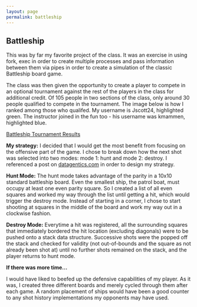 ```yaml
---
layout: page
permalink: battleship
---
```


**Battleship**
--------------

This was by far my favorite project of the class. It was an exercise in using fork, exec in order to create multiple processes and pass information between them via pipes in order to create a simulation of the classic Battleship board game.

The class was then given the opportunity to create a player to compete in an optional tournament against the rest of the players in the class for additional credit. Of 105 people in two sections of the class, only around 30 people qualified to compete in the tournament. The image below is how I ranked among those who qualifed. My username is Jscott24, highlighted green. The instructor joined in the fun too - his username was kmammen, highlighted blue.

[Battleship Tournament Results](https://jonscott20.github.io/Files/Documents/Project4Tournament.png)

**My strategy:**
I decided that I would get the most benefit from focusing on the offensive part of the game. I chose to break down how the next shot was selected into two modes: mode 1: hunt and mode 2: destroy. I referenced a post on [datagentics.com](http://datagenetics.com/blog/december32011/index.html) in order to design my strategy. 

**Hunt Mode:**
The hunt mode takes advantage of the parity in a 10x10 standard battleship board. Even the smallest ship, the patrol boat, must occupy at least one even parity square. So I created a list of all even squares and worked my way through the list until getting a hit, which would trigger the destroy mode. Instead of starting in a corner, I chose to start shooting at squares in the middle of the board and work my way out in a clockwise fashion. 

**Destroy Mode:**
Everytime a hit was registered, all the surrounding squares that immediately bordered the hit location (excluding diagonals) were to be pushed onto a stack data structure. Successive shots were the popped off the stack and checked for validity (not out-of-bounds and the square as not already been shot at) until no further shots remained on the stack, and the player returns to hunt mode.

**If there was more time...**

I would have liked to beefed up the defensive capabilities of my player. As it was, I created three different boards and merely cycled through them after each game. A random placement of ships would have been a good counter to any shot history implementations my opponents may have used. 

